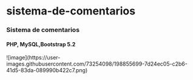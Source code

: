 # sistema-de-comentarios
<h3>Sistema de comentarios</h3>
<h4>PHP, MySQL,Bootstrap 5.2</h4>
![image](https://user-images.githubusercontent.com/73254098/198855699-7d24ec05-c2b6-41d5-83da-089990b422c7.png)
